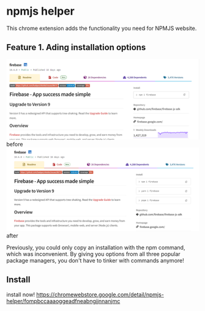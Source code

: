 # npmjs helper
This chrome extension adds the functionality you need for NPMJS website.

## Feature 1. Ading installation options
![Alt text](docs/bef.png)
before
![Alt text](docs/aft.png)
after

Previously, you could only copy an installation with the npm command, which was inconvenient.
By giving you options from all three popular package managers, you don't have to tinker with commands anymore!

## Install
install now!
https://chromewebstore.google.com/detail/npmjs-helper/fompbccaaaoggeadfneabngjjnnanjmc